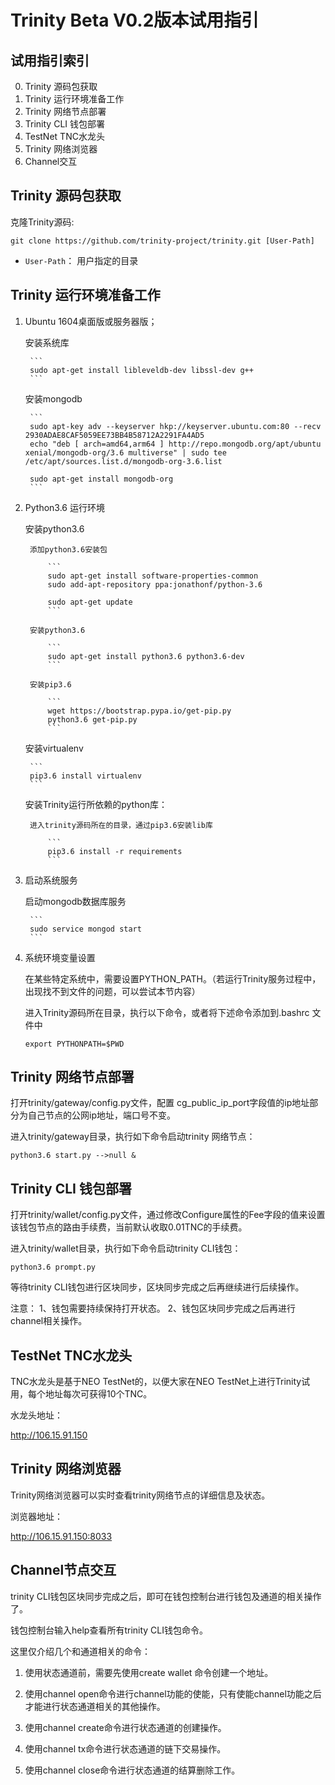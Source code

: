 # Trinity Beta V0.2版本试用指引

## 试用指引索引
0. Trinity 源码包获取
1. Trinity 运行环境准备工作
2. Trinity 网络节点部署
3. Trinity CLI 钱包部署
4. TestNet TNC水龙头
5. Trinity 网络浏览器
6. Channel交互


## Trinity 源码包获取

克隆Trinity源码:

 `git clone https://github.com/trinity-project/trinity.git [User-Path]`

  * `User-Path`： 用户指定的目录


## Trinity 运行环境准备工作

1. Ubuntu 1604桌面版或服务器版；

    安装系统库

        ```
        sudo apt-get install libleveldb-dev libssl-dev g++
        ```

    安装mongodb

        ```
        sudo apt-key adv --keyserver hkp://keyserver.ubuntu.com:80 --recv 2930ADAE8CAF5059EE73BB4B58712A2291FA4AD5
        echo "deb [ arch=amd64,arm64 ] http://repo.mongodb.org/apt/ubuntu xenial/mongodb-org/3.6 multiverse" | sudo tee /etc/apt/sources.list.d/mongodb-org-3.6.list

        sudo apt-get install mongodb-org
        ```

2. Python3.6 运行环境

    安装python3.6

        添加python3.6安装包

            ```
            sudo apt-get install software-properties-common
            sudo add-apt-repository ppa:jonathonf/python-3.6

            sudo apt-get update
            ```

        安装python3.6

            ```
            sudo apt-get install python3.6 python3.6-dev
            ```

        安装pip3.6

            ```
            wget https://bootstrap.pypa.io/get-pip.py
            python3.6 get-pip.py
            ```

    安装virtualenv

        ```
        pip3.6 install virtualenv
        ```

    安装Trinity运行所依赖的python库：

        进入trinity源码所在的目录，通过pip3.6安装lib库

            ```
            pip3.6 install -r requirements
            ```

3. 启动系统服务

    启动mongodb数据库服务

        ```
        sudo service mongod start
        ```

4. 系统环境变量设置

    在某些特定系统中，需要设置PYTHON_PATH。（若运行Trinity服务过程中，出现找不到文件的问题，可以尝试本节内容）

    进入Trinity源码所在目录，执行以下命令，或者将下述命令添加到.bashrc 文件中

    ```
    export PYTHONPATH=$PWD
    ```


## Trinity 网络节点部署



打开trinity/gateway/config.py文件，配置 cg_public_ip_port字段值的ip地址部分为自己节点的公网ip地址，端口号不变。

进入trinity/gateway目录，执行如下命令启动trinity 网络节点：

```
python3.6 start.py -->null &
```
## Trinity CLI 钱包部署

打开trinity/wallet/config.py文件，通过修改Configure属性的Fee字段的值来设置该钱包节点的路由手续费，当前默认收取0.01TNC的手续费。

进入trinity/wallet目录，执行如下命令启动trinity CLI钱包：

```
python3.6 prompt.py
```

等待trinity CLI钱包进行区块同步，区块同步完成之后再继续进行后续操作。

注意：
1、钱包需要持续保持打开状态。
2、钱包区块同步完成之后再进行channel相关操作。

## TestNet TNC水龙头
TNC水龙头是基于NEO TestNet的，以便大家在NEO TestNet上进行Trinity试用，每个地址每次可获得10个TNC。

水龙头地址：

http://106.15.91.150

## Trinity 网络浏览器
Trinity网络浏览器可以实时查看trinity网络节点的详细信息及状态。

浏览器地址：

http://106.15.91.150:8033


## Channel节点交互

trinity CLI钱包区块同步完成之后，即可在钱包控制台进行钱包及通道的相关操作了。

钱包控制台输入help查看所有trinity CLI钱包命令。

这里仅介绍几个和通道相关的命令：

1. 使用状态通道前，需要先使用create wallet 命令创建一个地址。

2. 使用channel open命令进行channel功能的使能，只有使能channel功能之后才能进行状态通道相关的其他操作。

3. 使用channel create命令进行状态通道的创建操作。

4. 使用channel tx命令进行状态通道的链下交易操作。

5. 使用channel close命令进行状态通道的结算删除工作。
